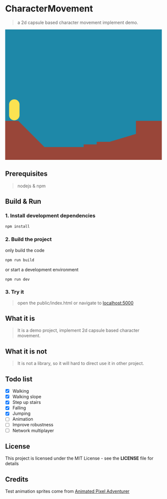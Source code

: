 # CharacterMovement
> a 2d capsule based character movement implement demo.

![](demo.gif)

## Prerequisites
> nodejs & npm

## Build & Run

### 1. Install development dependencies
```sh
npm install
```
### 2. Build the project
only build the code
```sh
npm run build
```
or start a development environment
```sh
npm run dev
```
### 3. Try it
> open the public/index.html or navigate to [localhost:5000](http://localhost:5000)

## What it is
> It is a demo project, implement 2d capsule based character movement.

## What it is not
> It is not a library, so it will hard to direct use it in other project.

## Todo list
- [x] Walking
- [x] Walking slope
- [x] Step up stairs
- [x] Falling
- [x] Jumping
- [ ] Animation
- [ ] Improve robustness
- [ ] Network multiplayer

## License
This project is licensed under the MIT License - see the **LICENSE** file for details

## Credits
Test animation sprites come from [Animated Pixel Adventurer](https://rvros.itch.io/animated-pixel-hero)